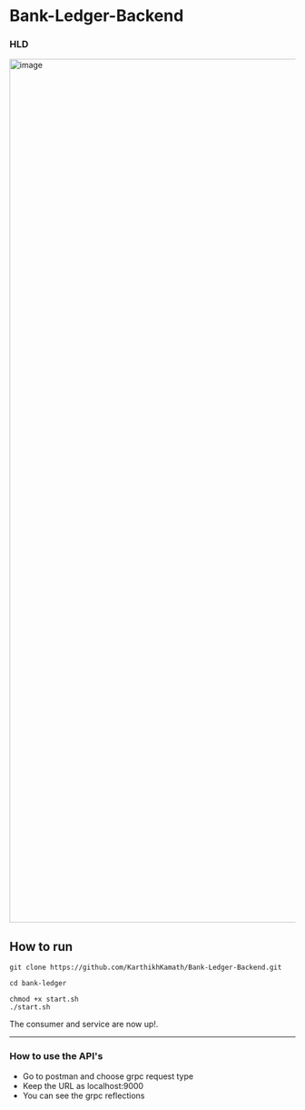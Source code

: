 # Bank-Ledger-Backend

### HLD
<img width="1520" alt="image" src="https://github.com/user-attachments/assets/85c0dc9c-f73f-485d-8db1-0447986b7895" />

## How to run

```
git clone https://github.com/KarthikhKamath/Bank-Ledger-Backend.git
```

```
cd bank-ledger
```

```
chmod +x start.sh
./start.sh
```

The consumer and service are now up!.

---

### How to use the API's

- Go to postman and choose grpc request type
- Keep the URL as localhost:9000
- You can see the grpc reflections
